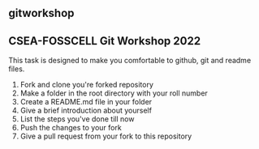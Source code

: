 ## gitworkshop
## CSEA-FOSSCELL Git Workshop 2022

This task is designed to make you comfortable to github, git and readme files.

1. Fork and clone you're forked repository
2. Make a folder in the root directory with your roll number
3. Create a README.md file in your folder
4. Give a brief introduction about yourself
5. List the steps you've done till now
6. Push the changes to your fork 
7. Give a pull request from your fork to this repository

